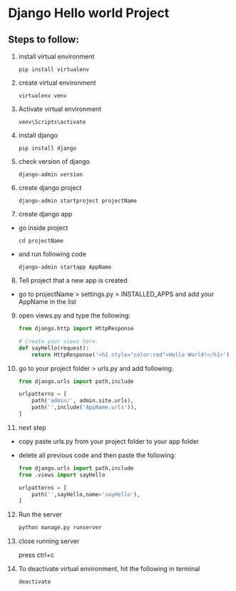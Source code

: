 # Django Hello world Project

## Steps to follow:

1. install virtual environment

    ```
    pip install virtualenv
    ```

2. create virtual environment

    ```
    virtualenv venv
    ```

3. Activate virtual environment

    ```
    venv\Scripts\activate
    ```

4. install django

    ```
    pip install django
    ```

5. check version of django

    ```
    django-admin version
    ```

6. create django project

    ```
    django-admin startproject projectName
    ```

7. create django app

- go inside project 

    ```
    cd projectName
    ```

- and run following code

    ```
    django-admin startapp AppName
    ```

8. Tell project that a new app is created

- go to projectName > settings.py > INSTALLED_APPS and add your AppName in the list

9. open views.py and type the following:

    ```python
    from django.http import HttpResponse

    # Create your views here.
    def sayHello(request):
        return HttpResponse('<h1 style="color:red">Hello World!</h1>')
    ```

10. go to your project folder > urls.py and add following:

    ```py
    from django.urls import path,include

    urlpatterns = [
        path('admin/', admin.site.urls),
        path('',include('AppName.urls')),
    ]
    ```

11. next step

- copy paste urls.py from your project folder to your app folder
- delete all previous code and then paste the following:

    ```py
    from django.urls import path,include
    from .views import sayHello

    urlpatterns = [
        path('',sayHello,name='sayHello'),
    ]
    ```

12. Run the server

    ```py
    python manage.py runserver
    ```

13. close running server

    press ctrl+c

14. To deactivate virtual environment, hit the following in terminal

    ```
    deactivate
    ```
